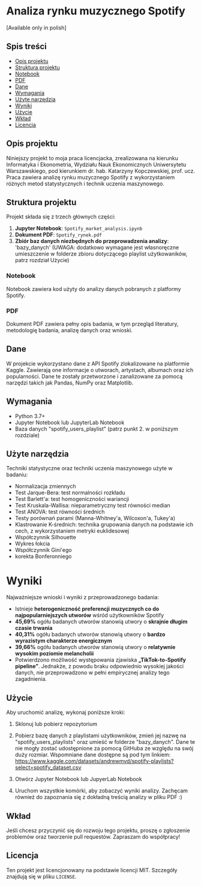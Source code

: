 # Analiza rynku muzycznego Spotify
[Available only in polish]

## Spis treści
- [Opis projektu](#opis-projektu)
- [Struktura projektu](#struktura-projektu)
- [Notebook](#notebook)
- [PDF](#pdf)
- [Dane](#dane)
- [Wymagania](#wymagania)
- [Użyte narzędzia](#użyte_narzędzia)
- [Wyniki](#wyniki)
- [Użycie](#użycie)
- [Wkład](#wkład)
- [Licencja](#licencja)

## Opis projektu
Niniejszy projekt to moja praca licencjacka, zrealizowana na kierunku Informatyka i Ekonometria, Wydziału Nauk Ekonomicznych Uniwersytetu Warszawskiego, pod kierunkiem dr. hab. Katarzyny Kopczewskiej, prof. ucz. Praca zawiera analizę rynku muzycznego Spotify z wykorzystaniem różnych metod statystycznych i technik uczenia maszynowego.

## Struktura projektu
Projekt składa się z trzech głównych części:
1. **Jupyter Notebook**: `Spotify_market_analysis.ipynb`
2. **Dokument PDF**: `Spotify_rynek.pdf`
3. **Zbiór baz danych niezbędnych do przeprowadzenia analizy**: 'bazy_danych' (UWAGA: dodatkowo wymagane jest własnoręczne umieszczenie w folderze zbioru dotyczącego playlist użytkowaników, patrz rozdział Użycie)

### Notebook
Notebook zawiera kod użyty do analizy danych pobranych z platformy Spotify. 

### PDF
Dokument PDF zawiera pełny opis badania, w tym przegląd literatury, metodologię badania, analizę danych oraz wnioski.

## Dane
W projekcie wykorzystano dane z API Spotify zlokalizowane na platformie Kaggle. Zawierają one informacje o utworach, artystach, albumach oraz ich popularności. Dane te zostały przetworzone i zanalizowane za pomocą narzędzi takich jak Pandas, NumPy oraz Matplotlib.

## Wymagania
- Python 3.7+
- Jupyter Notebook lub JupyterLab Notebook
- Baza danych "spotify_users_playlist" (patrz punkt 2. w poniższym rozdziale)

## Użyte narzędzia
Techniki statystyczne oraz techniki uczenia maszynowego użyte w badaniu:
- Normalizacja zmiennych
- Test Jarque-Bera: test normalności rozkładu
- Test Barlett'a: test homogeniczności wariancji
- Test Kruskala-Wallisa: nieparametryczny test równości median
- Test ANOVA: test równości średnich
- Testy porównań parami (Manna-Whitney'a, Wilcoxon'a, Tukey'a)
- Klastrowanie K-średnich: technika grupowania danych na podstawie ich cech, z wykorzystaniem metryki euklidesowej
- Współczynnik Silhouette
- Wykres łokcia
- Współczynnik Gini'ego
- korekta Bonferonniego

# Wyniki
Najważniejsze wnioski i wyniki z przeprowadzonego badania:
- Istnieje **heterogeniczność preferencji muzycznych co do najpopularniejszych utworów** wśród użytkowników Spotify
- **45,69%** ogółu badanych utworów stanowią utwory o **skrajnie długim czasie trwania**
- **40,31%** ogółu badanych utworów stanowią utwory o **bardzo wyrazistym charakterze energicznym**
- **39,66%** ogółu badanych utworów stanowią utwory o **relatywnie wysokim poziomie melancholii**
- Potwierdzono możliwość występowania zjawiska **„TikTok-to-Spotify pipeline”**. Jednakże, z powodu braku odpowiednio wysokiej jakości danych, nie przeprowadzono w pełni empirycznej analizy tego zagadnienia.

## Użycie
Aby uruchomić analizę, wykonaj poniższe kroki:

1. Sklonuj lub pobierz repozytorium

2. Pobierz bazę danych z playlistami użytkowników, zmień jej nazwę na "spotify_users_playlists" oraz umieść w folderze "bazy_danych". Dane te nie mogły zostać udostępnione za pomocą GitHuba ze względu na swój duży rozmiar. Wspomniane dane dostępne są pod tym linkiem: https://www.kaggle.com/datasets/andrewmvd/spotify-playlists?select=spotify_dataset.csv
   
3. Otwórz Jupyter Notebook lub JupyerLab Notebook

4. Uruchom wszystkie komórki, aby zobaczyć wyniki analizy. Zachęcam również do zapoznania się z dokładną treścią analizy w pliku PDF :) 

## Wkład
Jeśli chcesz przyczynić się do rozwoju tego projektu, proszę o zgłoszenie problemów oraz tworzenie pull requestów. Zapraszam do współpracy!

## Licencja
Ten projekt jest licencjonowany na podstawie licencji MIT. Szczegóły znajdują się w pliku `LICENSE`.
